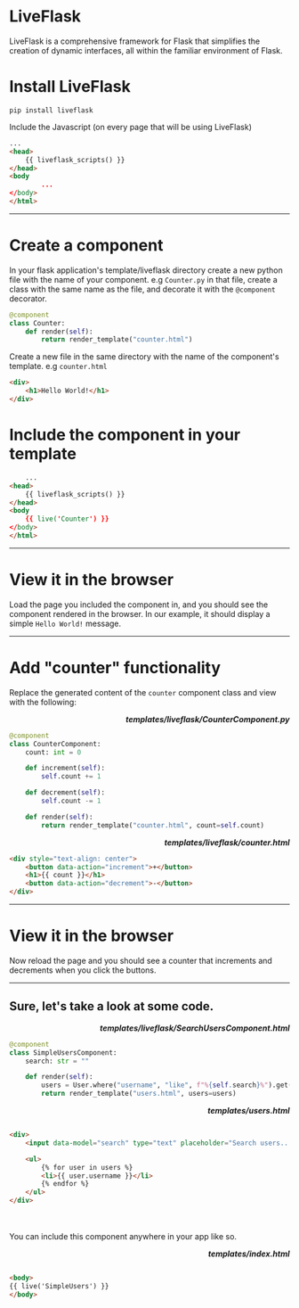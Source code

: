 # LiveFlask

LiveFlask is a comprehensive framework for Flask that simplifies the creation of dynamic interfaces, all within the
familiar environment of Flask.

# Install LiveFlask

```commandline
pip install liveflask
```

Include the Javascript (on every page that will be using LiveFlask)

```html
...
<head>
    {{ liveflask_scripts() }}
</head>
<body
        ...
</body>
</html>
```

<hr>

# Create a component

In your flask application's template/liveflask directory create a new python file with the name of your component.
e.g `Counter.py`
in that file, create a class with the same name as the file, and decorate it with the `@component` decorator.

```python
@component
class Counter:
    def render(self):
        return render_template("counter.html")

```

Create a new file in the same directory with the name of the component's template. e.g `counter.html`

```html
<div>
    <h1>Hello World!</h1>
</div>
```

# Include the component in your template

```html
    ...
<head>
    {{ liveflask_scripts() }}
</head>
<body
    {{ live('Counter') }}
</body>
</html>
```

<hr>

# View it in the browser

Load the page you included the component in, and you should see the component rendered in the browser. In our example, it should display a simple `Hello World!` message.

<hr>

# Add "counter" functionality
Replace the generated content of the `counter` component class and view with the following:

<p align="right">
    <b>
        <i>templates/liveflask/CounterComponent.py</i>
    </b>
</p>

```python
@component
class CounterComponent:
    count: int = 0

    def increment(self):
        self.count += 1

    def decrement(self):
        self.count -= 1

    def render(self):
        return render_template("counter.html", count=self.count)
```

<p align="right">
    <b>
        <i>templates/liveflask/counter.html</i>
    </b>
</p>

```html
<div style="text-align: center">
    <button data-action="increment">+</button>
    <h1>{{ count }}</h1>
    <button data-action="decrement">-</button>
</div>
```

<hr>

# View it in the browser
Now reload the page and you should see a counter that increments and decrements when you click the buttons.

<hr>


## Sure, let's take a look at some code.

<p align="right">
    <b>
        <i>templates/liveflask/SearchUsersComponent.html</i>
    </b>
</p>

```python
@component
class SimpleUsersComponent:
    search: str = ""

    def render(self):
        users = User.where("username", "like", f"%{self.search}%").get()
        return render_template("users.html", users=users)
```

<p align="right">
    <b>
        <i>templates/users.html</i>
    </b>
</p>

```html

<div>
    <input data-model="search" type="text" placeholder="Search users..."/>

    <ul>
        {% for user in users %}
        <li>{{ user.username }}</li>
        {% endfor %}
    </ul>
</div>
```

<br>
<br>
You can include this component anywhere in your app like so.

<p align="right">
    <b>
        <i>templates/index.html</i>
    </b>
</p>

```html

<body>
{{ live('SimpleUsers') }}
</body>
```